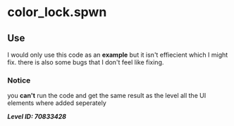 # color_lock.spwn
## Use
I would only use this code as an **example** but it isn't effiecient which I might fix. there is also some bugs that I don't feel like fixing. 
### Notice
you **can't** run the code and get the same result as the level all the UI elements where added seperately

***Level ID: 70833428***
